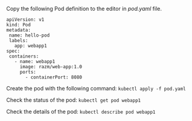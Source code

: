 Copy the following Pod definition to the editor in *pod.yaml* file.
```
apiVersion: v1
kind: Pod
metadata:
 name: hello-pod
 labels:
   app: webapp1
spec:
 containers:
   - name: webapp1
     image: razm/web-app:1.0
     ports:
       - containerPort: 8080
```

Create the pod with the following command: ``kubectl apply -f pod.yaml``

Check the status of the pod: ``kubectl get pod webapp1``

Check the details of the pod: ``kubectl describe pod webapp1``